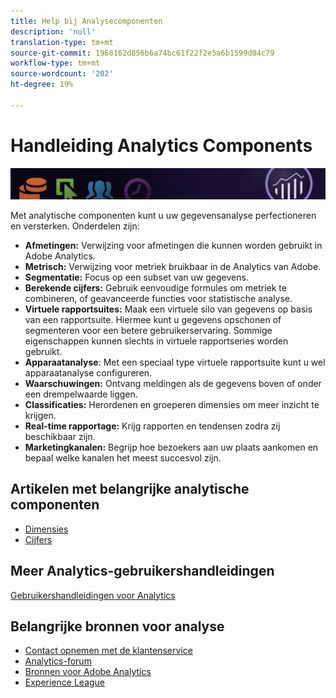 ```yaml
---
title: Help bij Analysecomponenten
description: 'null'
translation-type: tm+mt
source-git-commit: 1968162d856b6a74bc61f22f2e5a6b1599d04c79
workflow-type: tm+mt
source-wordcount: '202'
ht-degree: 19%

---
```



# Handleiding Analytics Components

![Banner](../../assets/doc_banner_components.png)

Met analytische componenten kunt u uw gegevensanalyse perfectioneren en versterken. Onderdelen zijn:

* **Afmetingen:** Verwijzing voor afmetingen die kunnen worden gebruikt in Adobe Analytics.
* **Metrisch:** Verwijzing voor metriek bruikbaar in de Analytics van Adobe.
* **Segmentatie:** Focus op een subset van uw gegevens.
* **Berekende cijfers:** Gebruik eenvoudige formules om metriek te combineren, of geavanceerde functies voor statistische analyse.
* **Virtuele rapportsuites:** Maak een virtuele silo van gegevens op basis van een rapportsuite. Hiermee kunt u gegevens opschonen of segmenteren voor een betere gebruikerservaring. Sommige eigenschappen kunnen slechts in virtuele rapportseries worden gebruikt.
* **Apparaatanalyse**: Met een speciaal type virtuele rapportsuite kunt u wel apparaatanalyse configureren.
* **Waarschuwingen:** Ontvang meldingen als de gegevens boven of onder een drempelwaarde liggen.
* **Classificaties:** Herordenen en groeperen dimensies om meer inzicht te krijgen.
* **Real-time rapportage:** Krijg rapporten en tendensen zodra zij beschikbaar zijn.
* **Marketingkanalen:** Begrijp hoe bezoekers aan uw plaats aankomen en bepaal welke kanalen het meest succesvol zijn.

## Artikelen met belangrijke analytische componenten

* [Dimensies](dimensions/overview.md)
* [Cijfers](metrics/overview.md)

## Meer Analytics-gebruikershandleidingen

[Gebruikershandleidingen voor Analytics](/help/landing/home.md)

## Belangrijke bronnen voor analyse

* [Contact opnemen met de klantenservice](https://helpx.adobe.com/nl/contact/enterprise-support.ec.html)
* [Analytics-forum](https://forums.adobe.com/community/experience-cloud/analytics-cloud/analytics)
* [Bronnen voor Adobe Analytics](https://forums.adobe.com/message/10660755)
* [Experience League](https://landing.adobe.com/experience-league/)
